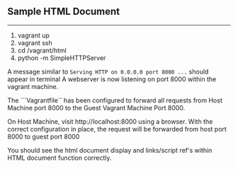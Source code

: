 ## Sample HTML Document
<hr>


1. vagrant up
1. vagrant ssh
1. cd /vagrant/html
1. python -m SimpleHTTPServer

A message similar to ```Serving HTTP on 0.0.0.0 port 8000 ...``` should appear in terminal
A webserver is now listening on port 8000 within the vagrant machine.

The ```Vagrantfile`` has been configured to forward all requests from Host Machine
port 8000 to the Guest Vagrant Machine Port 8000.


On Host Machine, visit http://localhost:8000 using a browser. 
With the correct configuration in place, the request will be forwarded from host port 8000 to guest port 8000

You should see the html document display and links/script ref's within HTML document function correctly.



 